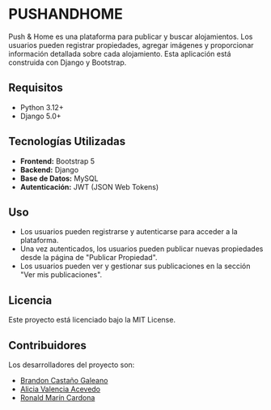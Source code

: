 # PUSHANDHOME
Push & Home es una plataforma para publicar y buscar alojamientos. Los usuarios pueden registrar propiedades, agregar imágenes y proporcionar información detallada sobre cada alojamiento. Esta aplicación está construida con Django y Bootstrap.

## Requisitos

- Python 3.12+
- Django 5.0+

## Tecnologías Utilizadas

- **Frontend:** Bootstrap 5
- **Backend:** Django
- **Base de Datos:** MySQL
- **Autenticación:** JWT (JSON Web Tokens)


## Uso

- Los usuarios pueden registrarse y autenticarse para acceder a la plataforma.
- Una vez autenticados, los usuarios pueden publicar nuevas propiedades desde la página de "Publicar Propiedad".
- Los usuarios pueden ver y gestionar sus publicaciones en la sección "Ver mis publicaciones".

## Licencia
Este proyecto está licenciado bajo la MIT License.

## Contribuidores

Los desarrolladores del proyecto son:

- [Brandon Castaño Galeano](https://github.com/bcg733)
- [Alicia Valencia Acevedo](https://github.com/AliciaV2002)
- [Ronald Marín Cardona](https://github.com/Ronald-Marin-C)
